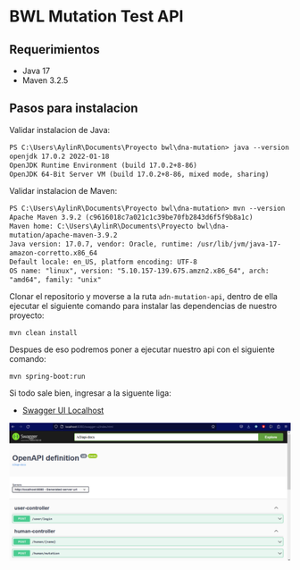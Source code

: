 # BWL Mutation Test API

## Requerimientos

- Java 17
- Maven 3.2.5

## Pasos para instalacion

Validar instalacion de Java:
```
PS C:\Users\AylinR\Documents\Proyecto bwl\dna-mutation> java --version
openjdk 17.0.2 2022-01-18
OpenJDK Runtime Environment (build 17.0.2+8-86)
OpenJDK 64-Bit Server VM (build 17.0.2+8-86, mixed mode, sharing)
```

Validar instalacion de Maven:
```
PS C:\Users\AylinR\Documents\Proyecto bwl\dna-mutation> mvn --version
Apache Maven 3.9.2 (c9616018c7a021c1c39be70fb2843d6f5f9b8a1c)
Maven home: C:\Users\AylinR\Documents\Proyecto bwl\dna-mutation/apache-maven-3.9.2
Java version: 17.0.7, vendor: Oracle, runtime: /usr/lib/jvm/java-17-amazon-corretto.x86_64
Default locale: en_US, platform encoding: UTF-8
OS name: "linux", version: "5.10.157-139.675.amzn2.x86_64", arch: "amd64", family: "unix"
```

Clonar el repositorio y moverse a la ruta `adn-mutation-api`, dentro de ella ejecutar el siguiente comando para instalar las dependencias de nuestro proyecto:
```
mvn clean install
```

Despues de eso podremos poner a ejecutar nuestro api con el siguiente comando:
```
mvn spring-boot:run
```


Si todo sale bien, ingresar a la siguente liga:
- [Swagger UI Localhost](http://localhost:8080/swagger-ui/index.html)

![alt text](swagger.png)